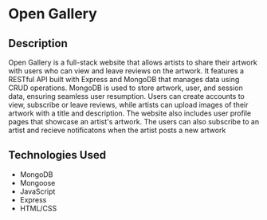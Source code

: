 # Open Gallery

## Description

Open Gallery is a full-stack website that allows artists to share their artwork with users who can view and leave reviews on the artwork. It features a RESTful API built with Express and MongoDB that manages data using CRUD operations. MongoDB is used to store artwork, user, and session data, ensuring seamless user resumption. Users can create accounts to view, subscribe or leave reviews, while artists can upload images of their artwork with a title and description. The website also includes user profile pages that showcase an artist's artwork. The users can also subscribe to an artist and recieve notificatons when the artist posts a new artwork

## Technologies Used

* MongoDB
* Mongoose
* JavaScript
* Express
* HTML/CSS
